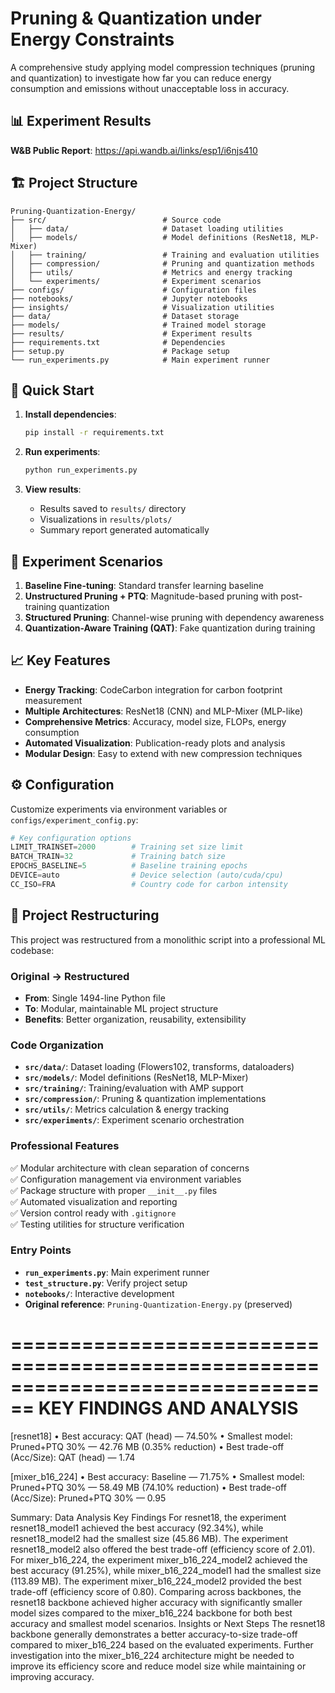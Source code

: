 # Pruning & Quantization under Energy Constraints

A comprehensive study applying model compression techniques (pruning and quantization) to investigate how far you can reduce energy consumption and emissions without unacceptable loss in accuracy.

## 📊 Experiment Results

**W&B Public Report**: https://api.wandb.ai/links/esp1/i6njs410

## 🏗️ Project Structure

```
Pruning-Quantization-Energy/
├── src/                          # Source code
│   ├── data/                     # Dataset loading utilities
│   ├── models/                   # Model definitions (ResNet18, MLP-Mixer)
│   ├── training/                 # Training and evaluation utilities
│   ├── compression/              # Pruning and quantization methods
│   ├── utils/                    # Metrics and energy tracking
│   └── experiments/              # Experiment scenarios
├── configs/                      # Configuration files
├── notebooks/                    # Jupyter notebooks
├── insights/                     # Visualization utilities
├── data/                         # Dataset storage
├── models/                       # Trained model storage
├── results/                      # Experiment results
├── requirements.txt              # Dependencies
├── setup.py                      # Package setup
└── run_experiments.py            # Main experiment runner
```

## 🚀 Quick Start

1. **Install dependencies**:
   ```bash
   pip install -r requirements.txt
   ```

2. **Run experiments**:
   ```bash
   python run_experiments.py
   ```

3. **View results**:
   - Results saved to `results/` directory
   - Visualizations in `results/plots/`
   - Summary report generated automatically

## 🔬 Experiment Scenarios

1. **Baseline Fine-tuning**: Standard transfer learning baseline
2. **Unstructured Pruning + PTQ**: Magnitude-based pruning with post-training quantization
3. **Structured Pruning**: Channel-wise pruning with dependency awareness
4. **Quantization-Aware Training (QAT)**: Fake quantization during training

## 📈 Key Features

- **Energy Tracking**: CodeCarbon integration for carbon footprint measurement
- **Multiple Architectures**: ResNet18 (CNN) and MLP-Mixer (MLP-like)
- **Comprehensive Metrics**: Accuracy, model size, FLOPs, energy consumption
- **Automated Visualization**: Publication-ready plots and analysis
- **Modular Design**: Easy to extend with new compression techniques

## ⚙️ Configuration

Customize experiments via environment variables or `configs/experiment_config.py`:

```python
# Key configuration options
LIMIT_TRAINSET=2000        # Training set size limit
BATCH_TRAIN=32             # Training batch size
EPOCHS_BASELINE=5          # Baseline training epochs
DEVICE=auto                # Device selection (auto/cuda/cpu)
CC_ISO=FRA                 # Country code for carbon intensity
```

## 🔄 Project Restructuring

This project was restructured from a monolithic script into a professional ML codebase:

### **Original → Restructured**
- **From**: Single 1494-line Python file
- **To**: Modular, maintainable ML project structure
- **Benefits**: Better organization, reusability, extensibility

### **Code Organization**
- **`src/data/`**: Dataset loading (Flowers102, transforms, dataloaders)
- **`src/models/`**: Model definitions (ResNet18, MLP-Mixer) 
- **`src/training/`**: Training/evaluation with AMP support
- **`src/compression/`**: Pruning & quantization implementations
- **`src/utils/`**: Metrics calculation & energy tracking
- **`src/experiments/`**: Experiment scenario orchestration

### **Professional Features**
✅ Modular architecture with clean separation of concerns  
✅ Configuration management via environment variables  
✅ Package structure with proper `__init__.py` files  
✅ Automated visualization and reporting  
✅ Version control ready with `.gitignore`  
✅ Testing utilities for structure verification  

### **Entry Points**
- **`run_experiments.py`**: Main experiment runner
- **`test_structure.py`**: Verify project setup  
- **`notebooks/`**: Interactive development
- **Original reference**: `Pruning-Quantization-Energy.py` (preserved)

================================================================================
KEY FINDINGS AND ANALYSIS
================================================================================

[resnet18]
  • Best accuracy: QAT (head) — 74.50%
  • Smallest model: Pruned+PTQ 30% — 42.76 MB (0.35% reduction)
  • Best trade-off (Acc/Size): QAT (head) — 1.74

[mixer_b16_224]
  • Best accuracy: Baseline — 71.75%
  • Smallest model: Pruned+PTQ 30% — 58.49 MB (74.10% reduction)
  • Best trade-off (Acc/Size): Pruned+PTQ 30% — 0.95

  
Summary:
Data Analysis Key Findings
For resnet18, the experiment resnet18_model1 achieved the best accuracy (92.34%), while resnet18_model2 had the smallest size (45.86 MB). The experiment resnet18_model2 also offered the best trade-off (efficiency score of 2.01).
For mixer_b16_224, the experiment mixer_b16_224_model2 achieved the best accuracy (91.25%), while mixer_b16_224_model1 had the smallest size (113.89 MB). The experiment mixer_b16_224_model2 provided the best trade-off (efficiency score of 0.80).
Comparing across backbones, the resnet18 backbone achieved higher accuracy with significantly smaller model sizes compared to the mixer_b16_224 backbone for both best accuracy and smallest model scenarios.
Insights or Next Steps
The resnet18 backbone generally demonstrates a better accuracy-to-size trade-off compared to mixer_b16_224 based on the evaluated experiments.
Further investigation into the mixer_b16_224 architecture might be needed to improve its efficiency score and reduce model size while maintaining or improving accuracy.


